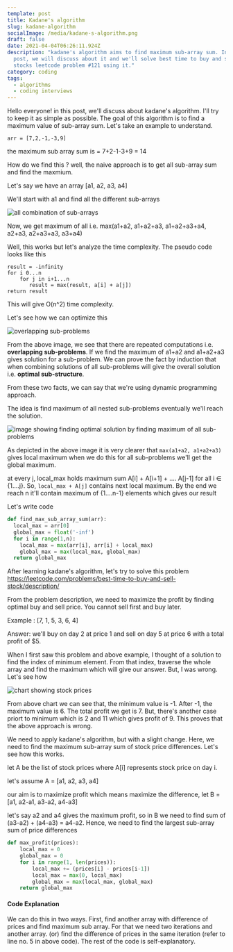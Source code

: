 ```yaml
---
template: post
title: Kadane's algorithm
slug: kadane-algorithm
socialImage: /media/kadane-s-algorithm.png
draft: false
date: 2021-04-04T06:26:11.924Z
description: "kadane's algorithm aims to find maximum sub-array sum. In this
  post, we will discuss about it and we'll solve best time to buy and sell
  stocks leetcode problem #121 using it."
category: coding
tags:
  - algorithms
  - coding interviews
---
```

Hello everyone! in this post, we'll discuss about kadane's algorithm. I'll try to keep it as simple as possible. The goal of this algorithm is to find a maximum value of sub-array sum. Let's take an example to understand.

`arr = [7,2,-1,-3,9]`

the maximum sub array sum is = 7+2-1-3+9 = 14

How do we find this ? well, the naive approach is to get all sub-array sum and find the maxmium.

Let's say we have an array \[a1, a2, a3, a4]

We'll start with a1 and find all the different sub-arrays

![all combination of sub-arrays](/media/combinations.png "all sub-arrays with possible maximum sum")

Now, we get maximum of all i.e. max(a1+a2, a1+a2+a3, a1+a2+a3+a4, a2+a3, a2+a3+a3, a3+a4)

Well, this works but let's analyze the time complexity. The pseudo code looks like this

```
result = -infinity
for i 0...n
    for j in i+1...n
       result = max(result, a[i] + a[j])
return result
```

This will give O(n^2) time complexity.

Let's see how we can optimize this

![overlapping sub-problems](/media/overlapping_subproblems.png "overlapping sub-problems")

From the above image, we see that there are repeated computations i.e. **overlapping sub-problems**. If we find the maximum of a1+a2 and a1+a2+a3 gives solution for a sub-problem. We can prove the fact by induction that when combining solutions of all sub-problems will give the overall solution i.e. **optimal sub-structure**. 

From these two facts, we can say that we're using dynamic programming approach.

The idea is find maximum of all nested sub-problems eventually we'll reach the solution.

![image showing finding optimal solution by finding maximum of all sub-problems](/media/optimal_solution.png "find maximum of sub-problem recursively to reach optimized solution")

As depicted in the above image it is very clearer that `max(a1+a2, a1+a2+a3)` gives local maximum when we do this for all sub-problems we'll get the global maximum.

 at every j, local_max holds maximum sum A\[i] + A\[i+1] + .... A\[j-1] for all i ∈ {1....j}. So, `local_max + A[j]` contains next local maximum. By the end we reach n it'll contain maximum of {1....n-1} elements which gives our result

Let's write code

```python
def find_max_sub_array_sum(arr):
  local_max = arr[0]
  global_max = float('-inf')
  for i in range(1,n):
    local_max = max(arr[i], arr[i] + local_max)
    global_max = max(local_max, global_max)
  return global_max
```

After learning kadane's algorithm, let's try to solve this problem <https://leetcode.com/problems/best-time-to-buy-and-sell-stock/description/>

From the problem description, we need to maximize the profit by finding optimal buy and sell price. You cannot sell first and buy later.

Example : \[7, 1, 5, 3, 6, 4]

Answer: we'll buy on day 2 at price 1 and sell on day 5 at price 6 with a total profit of $5.

When I first saw this problem and above example, I thought of a solution to find the index of minimum element. From that index, traverse the whole array and find the maximum which will give our answer. But, I was wrong. Let's see how

![chart showing stock prices](/media/chart.png "refer to above chart showing stock prices over time")

From above chart we can see that, the minimum value is -1. After -1, the maximum value is 6. The total profit we get is 7. But, there's another case priort to minimum which is 2 and 11 which gives profit of 9. This proves that the above approach is wrong.  

We need to apply kadane's algorithm, but with a slight change. Here, we need to find the maximum sub-array sum of stock price differences. Let's see how this works.

let A be the list of stock prices where A\[i] represents stock price on day i.

let's assume A = \[a1, a2, a3, a4]

our aim is to maximize profit which means maximize the difference, let B = \[a1, a2-a1, a3-a2, a4-a3]

let's say a2 and a4 gives the maximum profit, so in B we need to find sum of (a3-a2) + (a4-a3) = a4-a2. Hence, we need to find the largest sub-array sum of price differences

```python
def max_profit(prices):
    local_max = 0
    global_max = 0
    for i in range(1, len(prices)):
        local_max += (prices[i] - prices[i-1])
        local_max = max(0, local_max)
        global_max = max(local_max, global_max)
    return global_max
```

#### Code Explanation

We can do this in two ways. First, find another array with difference of prices and find maximum sub array. For that we need two iterations and another array. (or) find the difference of prices in the same iteration (refer to line no. 5 in above code). The rest of the code is self-explanatory.